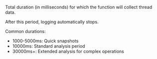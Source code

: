 Total duration (in milliseconds) for which the function will collect thread data.

After this period, logging automatically stops.

Common durations:

- 1000-5000ms: Quick snapshots
- 10000ms: Standard analysis period
- 30000ms+: Extended analysis for complex operations